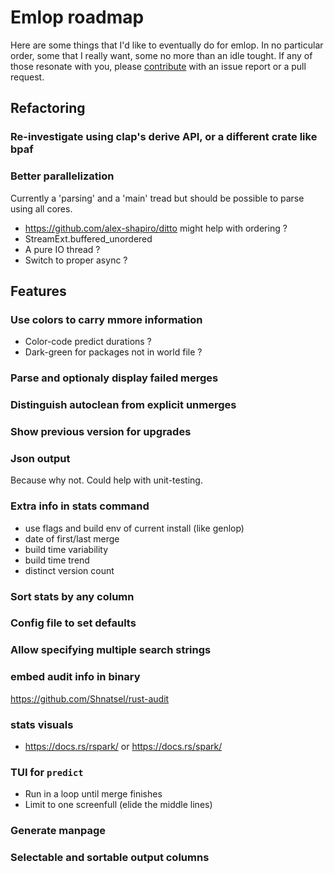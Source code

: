 # Emlop roadmap
Here are some things that I'd like to eventually do for emlop. In no particular order, some that I
really want, some no more than an idle tought. If any of those resonate with you, please
[contribute](CONTRIBUTING.md) with an issue report or a pull request.

## Refactoring
### Re-investigate using clap's derive API, or a different crate like bpaf
### Better parallelization
Currently a 'parsing' and a 'main' tread but should be possible to parse using all cores.
* https://github.com/alex-shapiro/ditto might help with ordering ?
* StreamExt.buffered_unordered
* A pure IO thread ?
* Switch to proper async ?

## Features
### Use colors to carry mmore information
* Color-code predict durations ?
* Dark-green for packages not in world file ?
### Parse and optionaly display failed merges
### Distinguish autoclean from explicit unmerges
### Show previous version for upgrades
### Json output
Because why not. Could help with unit-testing.
### Extra info in stats command
* use flags and build env of current install (like genlop)
* date of first/last merge
* build time variability
* build time trend
* distinct version count
### Sort stats by any column
### Config file to set defaults
### Allow specifying multiple search strings
### embed audit info in binary
https://github.com/Shnatsel/rust-audit
### stats visuals
* https://docs.rs/rspark/ or https://docs.rs/spark/
### TUI for `predict`
* Run in a loop until merge finishes
* Limit to one screenfull (elide the middle lines)
### Generate manpage
### Selectable and sortable output columns
